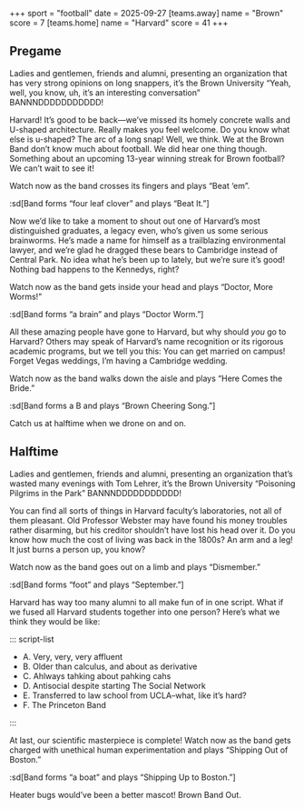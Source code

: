 +++
sport = "football"
date = 2025-09-27
[teams.away]
name = "Brown"
score = 7
[teams.home]
name = "Harvard"
score = 41
+++

## Pregame

Ladies and gentlemen, friends and alumni, presenting an organization that has very strong opinions on long snappers, it’s the Brown University “Yeah, well, you know, uh, it’s an interesting conversation” BANNNDDDDDDDDDDD!

Harvard! It’s good to be back—we’ve missed its homely concrete walls and U-shaped architecture. Really makes you feel welcome. Do you know what else is u-shaped? The arc of a long snap! Well, we think. We at the Brown Band don’t know much about football. We did hear one thing though. Something about an upcoming 13-year winning streak for Brown football? We can’t wait to see it!

Watch now as the band crosses its fingers and plays “Beat ‘em”.

:sd[Band forms “four leaf clover” and plays “Beat It.”]

Now we’d like to take a moment to shout out one of Harvard’s most distinguished graduates, a legacy even, who’s given us some serious brainworms. He’s made a name for himself as a trailblazing environmental lawyer, and we’re glad he dragged these bears to Cambridge instead of Central Park. No idea what he’s been up to lately, but we’re sure it’s good! Nothing bad happens to the Kennedys, right?

Watch now as the band gets inside your head and plays “Doctor, More Worms!”

:sd[Band forms “a brain” and plays “Doctor Worm.”]

All these amazing people have gone to Harvard, but why should _you_ go to Harvard? Others may speak of Harvard’s name recognition or its rigorous academic programs, but we tell you this: You can get married on campus! Forget Vegas weddings, I’m having a Cambridge wedding.

Watch now as the band walks down the aisle and plays “Here Comes the Bride.”

:sd[Band forms a B and plays “Brown Cheering Song.”]

Catch us at halftime when we drone on and on.

## Halftime

Ladies and gentlemen, friends and alumni, presenting an organization that’s wasted many evenings with Tom Lehrer, it’s the Brown University “Poisoning Pilgrims in the Park” BANNNDDDDDDDDDDD!

You can find all sorts of things in Harvard faculty’s laboratories, not all of them pleasant. Old Professor Webster may have found his money troubles rather disarming, but his creditor shouldn’t have lost his head over it. Do you know how much the cost of living was back in the 1800s? An arm and a leg! It just burns a person up, you know?

Watch now as the band goes out on a limb and plays “Dismember.”

:sd[Band forms “foot” and plays “September.”]

Harvard has way too many alumni to all make fun of in one script. What if we fused all Harvard students together into one person? Here’s what we think they would be like:

::: script-list

- A. Very, very, very affluent
- B. Older than calculus, and about as derivative
- C. Ahlways tahking about pahking cahs
- D. Antisocial despite starting The Social Network
- E. Transferred to law school from UCLA–what, like it’s hard?
- F. The Princeton Band

:::

At last, our scientific masterpiece is complete! Watch now as the band gets charged with unethical human experimentation and plays “Shipping Out of Boston.”

:sd[Band forms “a boat” and plays “Shipping Up to Boston.”]

Heater bugs would’ve been a better mascot! Brown Band Out.
